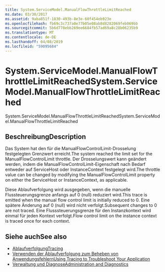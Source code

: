 ```yaml
---
title: System.ServiceModel.ManualFlowThrottleLimitReached
ms.date: 03/30/2017
ms.assetid: 9aba851f-1830-493b-8e3e-60f454eb923e
ms.openlocfilehash: fb69c3c737a0e77b05e08ab8d8282069feb069bb
ms.sourcegitcommit: 5b6d778ebb269ee6684fb57ad69a8c28b06235b9
ms.translationtype: MT
ms.contentlocale: de-DE
ms.lasthandoff: 04/08/2019
ms.locfileid: "59095684"
---
```

# <a name="systemservicemodelmanualflowthrottlelimitreached"></a><span data-ttu-id="82254-102">System.ServiceModel.ManualFlowThrottleLimitReached</span><span class="sxs-lookup"><span data-stu-id="82254-102">System.ServiceModel.ManualFlowThrottleLimitReached</span></span>
<span data-ttu-id="82254-103">System.ServiceModel.ManualFlowThrottleLimitReached</span><span class="sxs-lookup"><span data-stu-id="82254-103">System.ServiceModel.ManualFlowThrottleLimitReached</span></span>  
  
## <a name="description"></a><span data-ttu-id="82254-104">Beschreibung</span><span class="sxs-lookup"><span data-stu-id="82254-104">Description</span></span>  
 <span data-ttu-id="82254-105">Das System hat den für die ManualFlowControlLimit-Drosselung festgelegten Grenzwert erreicht.</span><span class="sxs-lookup"><span data-stu-id="82254-105">The system reached the limit set for the ManualFlowControlLimit throttle.</span></span> <span data-ttu-id="82254-106">Der Drosselungswert kann geändert werden, indem die ManualFlowControlLimit-Eigenschaft nach Bedarf entweder auf ServiceHost oder InstanceContext festgelegt wird.</span><span class="sxs-lookup"><span data-stu-id="82254-106">The throttle value can be changed by modifying the ManualFlowControlLimit property on either the ServiceHost or InstanceContext, as applicable.</span></span>  
  
 <span data-ttu-id="82254-107">Diese Ablaufverfolgung wird ausgegeben, wenn die manuelle Flussteuerungsgrenze anfangs auf 0 (null) reduziert wird.</span><span class="sxs-lookup"><span data-stu-id="82254-107">This trace is emitted when the manual flow control limit is initially reduced to 0.</span></span> <span data-ttu-id="82254-108">Eine spätere Änderung auf 0 (null) wird nicht verfolgt.</span><span class="sxs-lookup"><span data-stu-id="82254-108">Subsequent changes to 0 are not traced.</span></span> <span data-ttu-id="82254-109">Eine Flusssteuerungsgrenze für den Instanzkontext wird einmal für jeden Kontext verfolgt.</span><span class="sxs-lookup"><span data-stu-id="82254-109">Flow control limit on the instance context is traced once for each context.</span></span>  
  
## <a name="see-also"></a><span data-ttu-id="82254-110">Siehe auch</span><span class="sxs-lookup"><span data-stu-id="82254-110">See also</span></span>

- [<span data-ttu-id="82254-111">Ablaufverfolgung</span><span class="sxs-lookup"><span data-stu-id="82254-111">Tracing</span></span>](../../../../../docs/framework/wcf/diagnostics/tracing/index.md)
- [<span data-ttu-id="82254-112">Verwenden der Ablaufverfolgung zum Beheben von Anwendungsfehlern</span><span class="sxs-lookup"><span data-stu-id="82254-112">Using Tracing to Troubleshoot Your Application</span></span>](../../../../../docs/framework/wcf/diagnostics/tracing/using-tracing-to-troubleshoot-your-application.md)
- [<span data-ttu-id="82254-113">Verwaltung und Diagnose</span><span class="sxs-lookup"><span data-stu-id="82254-113">Administration and Diagnostics</span></span>](../../../../../docs/framework/wcf/diagnostics/index.md)
